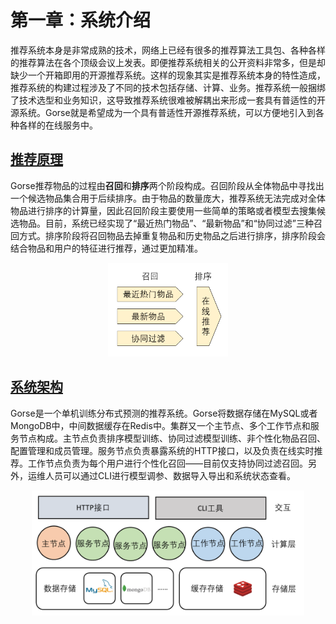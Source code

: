 # 第一章：系统介绍

推荐系统本身是非常成熟的技术，网络上已经有很多的推荐算法工具包、各种各样的推荐算法在各个顶级会议上发表。即便推荐系统相关的公开资料非常多，但是却缺少一个开箱即用的开源推荐系统。这样的现象其实是推荐系统本身的特性造成，推荐系统的构建过程涉及了不同的技术包括存储、计算、业务。推荐系统一般捆绑了技术选型和业务知识，这导致推荐系统很难被解耦出来形成一套具有普适性的开源系统。Gorse就是希望成为一个具有普适性开源推荐系统，可以方便地引入到各种各样的在线服务中。

## [推荐原理](ch01-01-principle.md)

Gorse推荐物品的过程由**召回**和**排序**两个阶段构成。召回阶段从全体物品中寻找出一个候选物品集合用于后续排序。由于物品的数量庞大，推荐系统无法完成对全体物品进行排序的计算量，因此召回阶段主要使用一些简单的策略或者模型去搜集候选物品。目前，系统已经实现了“最近热门物品”、“最新物品”和“协同过滤”三种召回方式。排序阶段将召回物品去掉重复物品和历史物品之后进行排序，排序阶段会结合物品和用户的特征进行推荐，通过更加精准。

<center><img src="img/dataflow.png" height="150"></center>

## [系统架构](ch01-02-architect.md)

Gorse是一个单机训练分布式预测的推荐系统。Gorse将数据存储在MySQL或者MongoDB中，中间数据缓存在Redis中。集群又一个主节点、多个工作节点和服务节点构成。主节点负责排序模型训练、协同过滤模型训练、非个性化物品召回、配置管理和成员管理。服务节点负责暴露系统的HTTP接口，以及负责在线实时推荐。工作节点负责为每个用户进行个性化召回——目前仅支持协同过滤召回。另外，运维人员可以通过CLI进行模型调参、数据导入导出和系统状态查看。

<center><img src="img/arch.png" height="200"></center>
